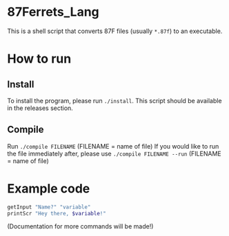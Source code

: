 # 87Ferrets_Lang
This is a shell script that converts 87F files (usually ``*.87f``) to an executable.

# How to run

## Install
To install the program, please run ``./install``. This script should be available in the releases section.

## Compile
Run ``./compile FILENAME`` (FILENAME = name of file)
If you would like to run the file immediately after, please use ``./compile FILENAME --run`` (FILENAME = name of file)

# Example code
```sh
getInput "Name?" "variable"
printScr "Hey there, $variable!"
```
(Documentation for more commands will be made!)
